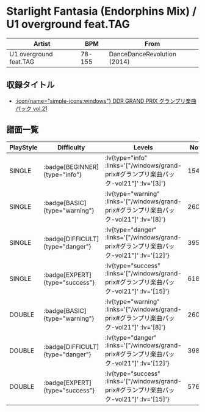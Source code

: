 # Starlight Fantasia (Endorphins Mix) / U1 overground feat.TAG

|Artist|BPM|From|
|------|---|----|
|U1 overground feat.TAG|78-155|DanceDanceRevolution (2014)|

## 収録タイトル

- [ :icon{name="simple-icons:windows"} DDR GRAND PRIX グランプリ楽曲パック vol.21](/windows/grand-prix#グランプリ楽曲パック-vol21)

## 譜面一覧

|PlayStyle|Difficulty|Levels|Notes|Movie|
|---------|----------|------|-----|-----|
|SINGLE| :badge[BEGINNER]{type="info"} | :lv{type="info" :links='["/windows/grand-prix#グランプリ楽曲パック-vol21"]' :lv='[3]'} |154/9||
|SINGLE| :badge[BASIC]{type="warning"} | :lv{type="warning" :links='["/windows/grand-prix#グランプリ楽曲パック-vol21"]' :lv='[8]'} |260/28||
|SINGLE| :badge[DIFFICULT]{type="danger"} | :lv{type="danger" :links='["/windows/grand-prix#グランプリ楽曲パック-vol21"]' :lv='[12]'} |395/15||
|SINGLE| :badge[EXPERT]{type="success"} | :lv{type="success" :links='["/windows/grand-prix#グランプリ楽曲パック-vol21"]' :lv='[15]'} |618/14||
|DOUBLE| :badge[BASIC]{type="warning"} | :lv{type="warning" :links='["/windows/grand-prix#グランプリ楽曲パック-vol21"]' :lv='[8]'} |260/22||
|DOUBLE| :badge[DIFFICULT]{type="danger"} | :lv{type="danger" :links='["/windows/grand-prix#グランプリ楽曲パック-vol21"]' :lv='[12]'} |398/14||
|DOUBLE| :badge[EXPERT]{type="success"} | :lv{type="success" :links='["/windows/grand-prix#グランプリ楽曲パック-vol21"]' :lv='[15]'} |576/14||
